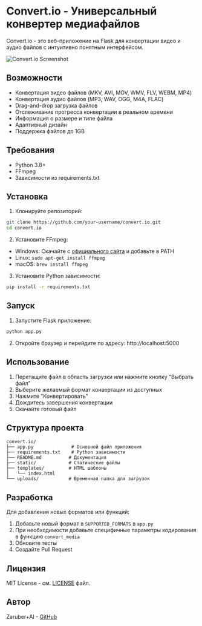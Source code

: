 # Convert.io - Универсальный конвертер медиафайлов

Convert.io - это веб-приложение на Flask для конвертации видео и аудио файлов с интуитивно понятным интерфейсом.

![Convert.io Screenshot]([static/screenshot.png](https://downloader.disk.yandex.ru/preview/30c0c6abe76c70f3b1b0eec089a8752013268e4b8c76ae7631c887043515c9f2/674b435d/LfDTd0H84v9hUUiO0IRnjS5Yql9MaYfVxeECtJ9289WQIPxYLssiaZ-hOZ5otr-FKJcD25IUQEhYdW6bLFDWgg%3D%3D?uid=0&filename=%D0%A1%D0%BA%D1%80%D0%B8%D0%BD%D1%88%D0%BE%D1%82%20convertio.png&disposition=inline&hash=&limit=0&content_type=image%2Fpng&owner_uid=0&tknv=v2&size=2048x2048))

## Возможности

- Конвертация видео файлов (MKV, AVI, MOV, WMV, FLV, WEBM, MP4)
- Конвертация аудио файлов (MP3, WAV, OGG, M4A, FLAC)
- Drag-and-drop загрузка файлов
- Отслеживание прогресса конвертации в реальном времени
- Информация о размере и типе файла
- Адаптивный дизайн
- Поддержка файлов до 1GB

## Требования

- Python 3.8+
- FFmpeg
- Зависимости из requirements.txt

## Установка

1. Клонируйте репозиторий:
```bash
git clone https://github.com/your-username/convert.io.git
cd convert.io
```

2. Установите FFmpeg:
- Windows: Скачайте с [официального сайта](https://ffmpeg.org/download.html) и добавьте в PATH
- Linux: `sudo apt-get install ffmpeg`
- macOS: `brew install ffmpeg`

3. Установите Python зависимости:
```bash
pip install -r requirements.txt
```

## Запуск

1. Запустите Flask приложение:
```bash
python app.py
```

2. Откройте браузер и перейдите по адресу: http://localhost:5000

## Использование

1. Перетащите файл в область загрузки или нажмите кнопку "Выбрать файл"
2. Выберите желаемый формат конвертации из доступных
3. Нажмите "Конвертировать"
4. Дождитесь завершения конвертации
5. Скачайте готовый файл

## Структура проекта

```
convert.io/
├── app.py              # Основной файл приложения
├── requirements.txt    # Python зависимости
├── README.md          # Документация
├── static/            # Статические файлы
├── templates/         # HTML шаблоны
│   └── index.html    
└── uploads/           # Временная папка для загрузок
```

## Разработка

Для добавления новых форматов или функций:

1. Добавьте новый формат в `SUPPORTED_FORMATS` в `app.py`
2. При необходимости добавьте специфичные параметры кодирования в функцию `convert_media`
3. Обновите тесты
4. Создайте Pull Request

## Лицензия

MIT License - см. [LICENSE](LICENSE) файл.

## Автор

Zaruber+AI - [GitHub](https://github.com/Zaruber)
